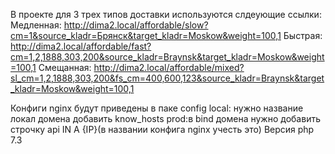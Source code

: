В проекте для 3 трех типов доставки используются слдеующие ссылки:
Медленная:
http://dima2.local/affordable/slow?cm=1&source_kladr=Брянск&target_kladr=Moskow&weight=100,1
Быстрая:
http://dima2.local/affordable/fast?cm=1,2,1888,303,200&source_kladr=Braynsk&target_kladr=Moskow&weight=100,1
Смещанная:
http://dima2.local/affordable/mixed?sl_cm=1,2,1888,303,200&fs_cm=400,600,123&source_kladr=Braynsk&target_kladr=Moskow&weight=100,1

Конфиги nginx будут приведены в паке config
local: нужно название локал домена добавить know_hosts
prod:в bind домена нужно добавить cтрочку api IN A {IP}(в названии конфига nginx учесть это)
 Версия php 7.3
